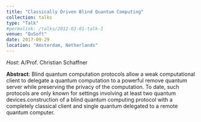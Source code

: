 ```yaml
---
title: "Classically Driven Blind Quantum Computing"
collection: talks
type: "Talk"
#permalink: /talks/2012-03-01-talk-1
venue: "QuSoft"
date: 2017-09-29
location: "Amsterdam, Netherlands"
---
```


*Host*: A/Prof. Christian Schaffner

**Abstract**: Blind quantum computation protocols allow a weak computational client to delegate a quantum computation to a powerful remove quantum server while preserving the privacy of the computation. To date, such protocols are only known for settings involving at least two quantum devices.construction of a blind quantum computing protocol with a completely classical client and single quantum delegated to a remote quantum computer.